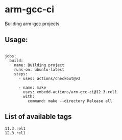 # arm-gcc-ci

Building arm-gcc projects

## Usage:

```

jobs:      
  build:
    name: Building project
    runs-on: ubuntu-latest
    steps:
      - uses: actions/checkout@v3
        
      - name: make   
        uses: embedd-actions/arm-gcc-ci@12.3.rel1
        with: 
          command: make --directory Release all

```

## List of available tags

```
11.3.rel1
12.3.rel1
```
